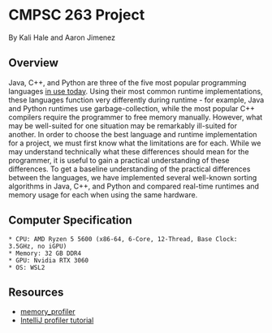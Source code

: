 # CMPSC 263 Project

By Kali Hale and Aaron Jimenez

## Overview

Java, C++, and Python are three of the five most popular programming languages [in use today](https://spectrum.ieee.org/top-programming-languages-2022). Using their most common runtime implementations, these languages function very differently during runtime - for example, Java and Python runtimes use garbage-collection, while the most popular C++ compilers require the programmer to free memory manually. However, what may be well-suited for one situation may be remarkably ill-suited for another. In order to choose the best language and runtime implementation for a project, we must first know what the limitations are for each. While we may understand technically what these differences should mean for the programmer, it is useful to gain a practical understanding of these differences. To get a baseline understanding of the practical differences between the languages, we have implemented several well-known sorting algorithms in Java, C++, and Python and compared real-time runtimes and memory usage for each when using the same hardware.

## Computer Specification
    * CPU: AMD Ryzen 5 5600 (x86-64, 6-Core, 12-Thread, Base Clock: 3.5GHz, no iGPU)
    * Memory: 32 GB DDR4
    * GPU: Nvidia RTX 3060
    * OS: WSL2
    
    
## Resources
* [memory_profiler](https://www.geeksforgeeks.org/monitoring-memory-usage-of-a-running-python-program/)
* [IntelliJ profiler tutorial](https://www.youtube.com/watch?v=OQcyAtukps4)


